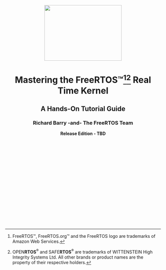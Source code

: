 <div align="center">

<!--![Image](https://github.com/sirnish/FreeRTOS-Kernel-Book-toc/blob/main/media/freeRTOS.png)-->

<img src="https://github.com/sirnish/FreeRTOS-Kernel-Book-toc/blob/main/media/freeRTOS.png" alt="" height="180" width="250"/>

# Mastering the FreeRTOS™[^1][^2] Real Time Kernel

## A Hands-On Tutorial Guide ##

### Richard Barry -and- The FreeRTOS Team ###

**Release Edition - TBD**

</br>
</br>
</br>
</br>
</br>

</div>

</br>
</br>
</br>
</br>
</br>
</br>
</br>
</br>
</br>
</br>
</br>

[^1]: FreeRTOS™, FreeRTOS.org™ and the FreeRTOS logo are trademarks of Amazon Web Services.
[^2]: OPEN**RTOS**<sup>®</sup> and SAFE**RTOS**<sup>®</sup> are trademarks of WITTENSTEIN High Integrity Systems Ltd. All other brands or product names are the property of their respective holders.

